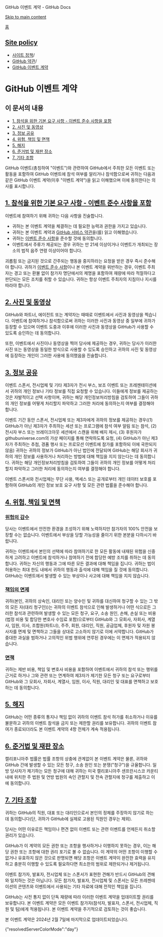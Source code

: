GitHub 이벤트 계약 - GitHub Docs

[Skip to main content](#main-content)

[홈](/ko)

[Site policy](/ko/site-policy)
----------

* [사이트 정책](/ko/site-policy)/
* [GitHub 약관](/ko/site-policy/github-terms)/
* [GitHub 이벤트 계약](/ko/site-policy/github-terms/github-event-terms)

GitHub 이벤트 계약
==========

이 문서의 내용
----------

* [1. 참석을 위한 기본 요구 사항 - 이벤트 준수 사항을 포함](#1-basic-requirements-to-attend---including-the-event-code-of-conduct)
* [2. 사진 및 동영상](#2-pictures-and-videos)
* [3. 정보 공유](#3-information-sharing)
* [4. 위험, 책임 및 면책](#4-risk-liability-and-indemnity)
* [5. 해지](#5-termination)
* [6. 준거법 및 재판 장소](#6-choice-of-law-and-venue)
* [7. 기타 조항](#7-miscellaneous-terms)

GitHub 이벤트(총칭하여 "이벤트")와 관련하여 GitHub에서 주최한 모든 이벤트 또는 활동을 포함하여 GitHub 이벤트에 참석 여부를 알리거나 참석함으로써 귀하는 다음과 같은 GitHub 이벤트 계약(이후 "이벤트 계약")을 읽고 이해했으며 이에 동의한다는 의사를 표시합니다.

[1. 참석을 위한 기본 요구 사항 - 이벤트 준수 사항을 포함](#1-basic-requirements-to-attend---including-the-event-code-of-conduct)
----------

이벤트에 참여하기 위해 귀하는 다음 사항을 진술합니다.

* 귀하는 본 이벤트 계약을 체결하는 데 필요한 능력과 권한을 가지고 있습니다.
* 귀하는 본 이벤트 계약과 [GitHub 서비스 약관](/ko/site-policy/github-terms/github-terms-of-service)을(를) 읽고 이해했습니다.
* 귀하는 [이벤트 준수 사항](/ko/site-policy/github-terms/github-event-code-of-conduct)을 준수할 것에 동의합니다.
* 이벤트에서 주류가 제공되는 경우 귀하는 만 21세 이상이거나 이벤트가 개최되는 장소의 법적 음주 연령 이상이어야 합니다.

괴롭힘 또는 금지된 것으로 간주되는 행동을 중지하라는 요청을 받은 경우 즉시 준수해야 합니다. 귀하가 [이벤트 준수 사항](/ko/site-policy/github-terms/github-event-code-of-conduct)이나 본 이벤트 계약을 위반하는 경우, 이벤트 주최자는 경고 또는 환불 없이 참가자 명단에서의 제명을 포함하여 재량에 따라 적절하다고 판단되는 모든 조치를 취할 수 있습니다. 귀하는 항상 이벤트 주최자의 지침이나 지시를 따라야 합니다.

[2. 사진 및 동영상](#2-pictures-and-videos)
----------

GitHub와 파트너, 에이전트 또는 계약자는 때때로 이벤트에서 사진과 동영상을 찍습니다. 이벤트에 참여하거나 참석함으로써 귀하는 이러한 사진과 동영상 중 일부에 귀하가 등장할 수 있으며 이벤트 도중과 이후에 이러한 사진과 동영상을 GitHub가 사용할 수 있도록 승인하는 데 동의합니다.

또한, 이벤트에서 사진이나 동영상을 찍어 당사에 제공하는 경우, 귀하는 당사가 이러한 사진 또는 동영상을 동일한 방식으로 사용할 수 있도록 승인하고 귀하의 사진 및 동영상에 등장하는 개인이 그러한 사용에 동의했음을 진술합니다.

[3. 정보 공유](#3-information-sharing)
----------

이벤트 스폰서, 전시업체 및 기타 제3자가 전시 부스, 보조 이벤트 또는 프레젠테이션에서 귀하의 개인 정보나 기타 정보를 직접 요청할 수 있습니다. 이들에게 정보를 제공하는 것은 자발적이고 선택 사항이며, 귀하는 해당 개인정보처리방침을 검토하여 그들이 귀하의 개인 정보를 어떻게 처리할지 파악하고 그러한 처리에 동의하는지 여부를 결정해야 합니다.

이벤트 기간 동안 스폰서, 전시업체 또는 제3자에게 귀하의 정보를 제공하는 경우((1) GitHub가 아닌 제3자가 주최하는 세션 또는 프로그램에 참석 여부 알림 또는 참석, (2) 전시자 부스 또는 브레이크아웃 세션에서 스캔을 위해 배지 제시, (3) 후원자가 githubuniverse.com의 가상 페이지를 통해 연락하도록 요청, (4) GitHub가 아닌 제3자가 주최하는 추첨, 경품 행사 또는 프로모션 이벤트에 참가를 포함하되 이에 국한되지 않음) 귀하는 귀하의 정보가 GitHub가 아닌 법인에 전달되며 GitHub는 해당 회사가 귀하의 개인 정보를 사용하거나 처리하는 방법에 대해 책임을 지지 않는다는 데 동의합니다. 귀하는 해당 개인정보처리방침을 검토하여 그들이 귀하의 개인 정보를 어떻게 처리할지 파악하고 그러한 처리에 동의하는지 여부를 결정해야 합니다.

이벤트 스폰서와 전시업체는 무단 사용, 액세스 또는 공개로부터 개인 데이터 보호를 포함하여 GitHub의 개인 정보 보호 요구 사항 및 모든 관련 법률을 준수해야 합니다.

[4. 위험, 책임 및 면책](#4-risk-liability-and-indemnity)
----------

### [위험의 감수](#assumption-of-risk) ###

당사는 이벤트에서 안전한 환경을 조성하기 위해 노력하지만 참가자의 100% 안전을 보장할 수는 없습니다. 이벤트에서 부상을 당할 가능성을 줄이기 위한 본분을 다하시기 바랍니다.

귀하는 이벤트에서 본인의 선택에 따라 참여하기로 한 모든 활동에 내재된 위험을 신중하게 고려하고 이벤트에 참석하거나 참여하기 전에 합당한 예방 조치를 취하는 데 동의합니다. 귀하는 자신의 행동과 그에 따른 모든 결과에 대해 책임을 집니다. 귀하는 법이 허용하는 최대 한도 내에서 귀하의 행동과 출석에 대해 책임을 질 것에 동의합니다. GitHub는 이벤트에서 발생할 수 있는 부상이나 사고에 대해 책임을 지지 않습니다.

### [책임의 면제](#release-of-liability) ###

귀하(본인, 귀하의 상속인, 대리인 또는 양수인 및 귀하를 대신하여 청구할 수 있는 그 밖의 모든 자(대리 청구인))는 귀하의 이벤트 참석으로 인해 발생하거나 어떤 식으로든 그러한 참석과 관련하여 발생할 수 있는 모든 청구, 요구, 소송 원인, 손해, 손실 또는 비용(법정 비용 및 합당한 변호사 수임료 포함)으로부터 GitHub와 그 모회사, 자회사, 계열사, 임원, 이사, 조합원(파트너), 주주, 회원, 대리인, 직원, 공급업체, 후원자 및 자원 봉사자를 면제 및 면책하고 그들을 상대로 고소하지 않기로 이에 서약합니다. GitHub가 중대한 과실을 범하거나 고의적인 위법 행위에 연루된 경우에는 이 면제가 적용되지 않습니다.

### [면책](#indemnity) ###

귀하는 제반 비용, 책임 및 변호사 비용을 포함하여 이벤트에서 귀하의 참석 또는 행위를 근거로 하거나 그와 관련 또는 연계하여 제3자가 제기한 모든 청구 또는 요구로부터 GitHub와 그 모회사, 자회사, 계열사, 임원, 이사, 직원, 대리인 및 대표를 면책하고 보호하는 데 동의합니다.

[5. 해지](#5-termination)
----------

GitHub는 어떤 종류의 통지나 책임 없이 귀하의 이벤트 참석 허가를 취소하거나 이유를 불문하고 귀하의 이벤트 참석을 금지 또는 제한할 권리를 보유합니다. 귀하의 이벤트 참여가 종료되더라도 본 이벤트 계약의 4항 전체가 계속 적용됩니다.

[6. 준거법 및 재판 장소](#6-choice-of-law-and-venue)
----------

캘리포니아주 법률은 법률 조항의 상충에 관계없이 본 이벤트 계약은 물론, 귀하와 GitHub 간에 발생할 수 있는 모든 청구, 소송 원인 또는 분쟁("청구")을 규율합니다. 일방 당사자가 제기하는 모든 청구에 대해 귀하는 미국 캘리포니아주 샌프란시스코 카운티 내에 위치한 주 법원 및 연방 법원의 속인 관할지 및 전속 관할지에 청구를 제출하고 이에 동의합니다.

[7. 기타 조항](#7-miscellaneous-terms)
----------

귀하는 GitHub의 직원, 대표 또는 대리인으로서 본인의 정체를 주장하지 않기로 하는 데 동의합니다(단, 귀하가 GitHub에 실제로 고용된 직원인 경우는 제외).

당사는 어떤 이유로든 책임이나 편견 없이 이벤트 또는 관련 이벤트를 언제든지 취소할 권리가 있습니다.

GitHub가 이 계약의 모든 권한 또는 조항을 행사하거나 이행하지 못하는 경우, 이는 해당 권한 또는 조항에 대한 권리 포기로 볼 수 없습니다. 이 계약의 어떤 조항이 이행할 수 없거나 유효하지 않은 것으로 판명되면 해당 조항은 이벤트 계약이 완전한 효력을 유지하고 충분히 이행할 수 있도록 필요하다면 최소한의 범위로 제한되거나 제거됩니다.

이벤트 참가자, 발표자, 전시업체 또는 스폰서가 표현한 견해가 반드시 GitHub의 견해와 일치하는 것은 아닙니다. 모든 참가자, 발표자, 전시업체 및 스폰서는 모든 프레젠테이션의 콘텐츠와 이벤트에서 사용되는 기타 자료에 대해 전적인 책임을 집니다.

GitHub는 사전 통지 없이 단독 재량에 따라 이러한 이벤트 계약을 업데이트할 권리를 보유합니다. 본 이벤트 계약은 모든 이벤트 참가자(참석자, 발표자, 스폰서, 전시업체, 직원 및 팀)에게 적용됩니다. 본 이벤트 계약을 주기적으로 검토하는 것이 좋습니다.

본 이벤트 계약은 2024년 2월 7일에 마지막으로 업데이트되었습니다.

{"resolvedServerColorMode":"day"}
